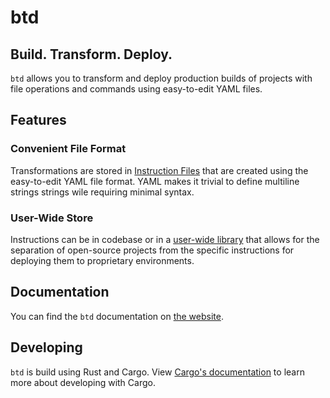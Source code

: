 # btd

## Build. Transform. Deploy.

`btd` allows you to transform and deploy production builds of projects with file operations and commands using easy-to-edit YAML files.

## Features

### Convenient File Format

Transformations are stored in [Instruction Files](https://brandonxlf.github.io/btd/file-format/) that are created using the easy-to-edit YAML file format. YAML makes it trivial to define multiline strings strings wile requiring minimal syntax.

### User-Wide Store

Instructions can be in codebase or in a [user-wide library](https://brandonxlf.github.io/btd/the-library/) that allows for the separation of open-source projects from the specific instructions for deploying them to proprietary environments.

## Documentation

You can find the `btd` documentation on [the website](https://brandonxlf.github.io/btd/).

## Developing

`btd` is build using Rust and Cargo. View [Cargo's documentation](https://doc.rust-lang.org/cargo/guide/working-on-an-existing-project.html) to learn more about developing with Cargo.
